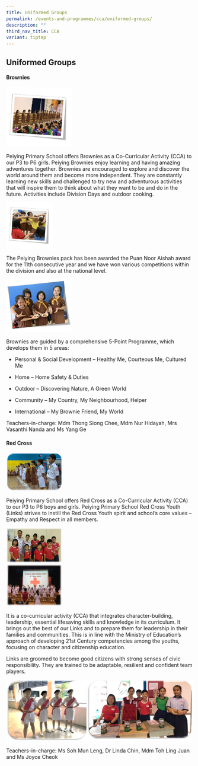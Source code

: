 ```yaml
---
title: Uniformed Groups
permalink: /events-and-programmes/cca/uniformed-groups/
description: ""
third_nav_title: CCA
variant: tiptap
---
```

<h2>Uniformed Groups</h2>
<h4>Brownies</h4>
<div class="isomer-image-wrapper">
<img style="width:35%;margin-right:15px;" height="auto" width="100%" src="/images/brownies1.png">
</div>
<p>Peiying Primary School offers Brownies as a Co-Curricular Activity (CCA)
to our P3 to P6 girls.&nbsp;Peiying Brownies enjoy learning and having
amazing adventures together. Brownies are encouraged to explore and discover
the world around them and become more independent. They are constantly
learning new skills and challenged to try new and adventurous activities
that will inspire them to think about what they want to be and do in the
future.&nbsp;Activities include Division Days and outdoor cooking.</p>
<div class="isomer-image-wrapper">
<img style="width:25%;margin-right:15px;" height="auto" width="100%" src="/images/brownies2.png">
</div>
<p>The Peiying Brownies pack has been awarded the Puan Noor Aishah award
for the 11th&nbsp;consecutive year and we have won various competitions
within the division and also at the national level.</p>
<div class="isomer-image-wrapper">
<img style="width:35%;margin-right:15px;" height="auto" width="100%" src="/images/brownies3.png">
</div>
<p>Brownies are guided by a comprehensive 5-Point Programme, which develops
them in 5 areas:</p>
<ul data-tight="true" class="tight">
<li>
<p>Personal &amp; Social Development – Healthy Me, Courteous Me, Cultured
Me</p>
</li>
<li>
<p>Home – Home Safety &amp; Duties</p>
</li>
<li>
<p>Outdoor – Discovering Nature, A Green World</p>
</li>
<li>
<p>Community – My Country, My Neighbourhood, Helper</p>
</li>
<li>
<p>International – My Brownie Friend, My World</p>
</li>
</ul>
<p>Teachers-in-charge: Mdm Thong Siong Chee, Mdm Nur Hidayah, Mrs Vasanthi
Nanda and Ms Yang Ge</p>
<h4>Red Cross</h4>
<div class="isomer-image-wrapper">
<img style="width:30%;margin-right:15px;" height="auto" width="100%" src="/images/redcross%201.png">
</div>
<p>Peiying Primary School offers Red Cross as a Co-Curricular Activity (CCA)
to our P3 to P6 boys and girls. Peiying Primary School Red Cross Youth
(Links) strives to instill the Red Cross Youth spirit and school’s core
values – Empathy and Respect in all members.</p>
<div class="isomer-image-wrapper">
<img style="width:30%;margin-right:15px;" height="auto" width="100%" src="/images/redcross%202.png">
</div>
<div class="isomer-image-wrapper">
<img style="width:30%;margin-right:15px;" height="auto" width="100%" src="/images/redcross%203.png">
</div>
<p>It is a co-curricular activity (CCA) that integrates character-building,
leadership, essential lifesaving skills and knowledge in its curriculum.
It brings out the best of our Links and to prepare them for leadership
in their families and communities. This is in line with the Ministry of
Education’s approach of developing 21st Century competencies among the
youths, focusing on character and citizenship education.</p>
<p>Links are groomed to become good citizens with strong senses of civic
responsibility. They are trained to be adaptable, resilient and confident
team players.</p>
<div class="isomer-image-wrapper">
<img style="width: 100%" height="auto" width="100%" alt="" src="/images/redcross%204.png">
</div>
<p>Teachers-in-charge: Ms Soh Mun Leng, Dr Linda Chin,&nbsp;Mdm Toh Ling
Juan and&nbsp;Ms Joyce Cheok</p>